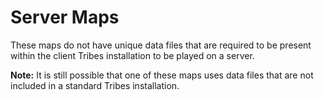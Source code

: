# Server Maps
These maps do not have unique data files that are required to be present within the client Tribes installation to be played on a server.

**Note:** It is still possible that one of these maps uses data files that are not included in a standard Tribes installation.